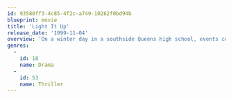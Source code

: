 ```yaml
---
id: 93580ff3-4c85-4f2c-a749-10262f0bd94b
blueprint: movie
title: 'Light It Up'
release_date: '1999-11-04'
overview: 'On a winter day in a southside Queens high school, events collide and six students are suddenly in an armed standoff with the NYPD. At the school, classrooms freeze, teachers come and go, resources are scant.'
genres:
  -
    id: 18
    name: Drama
  -
    id: 53
    name: Thriller
---
```

